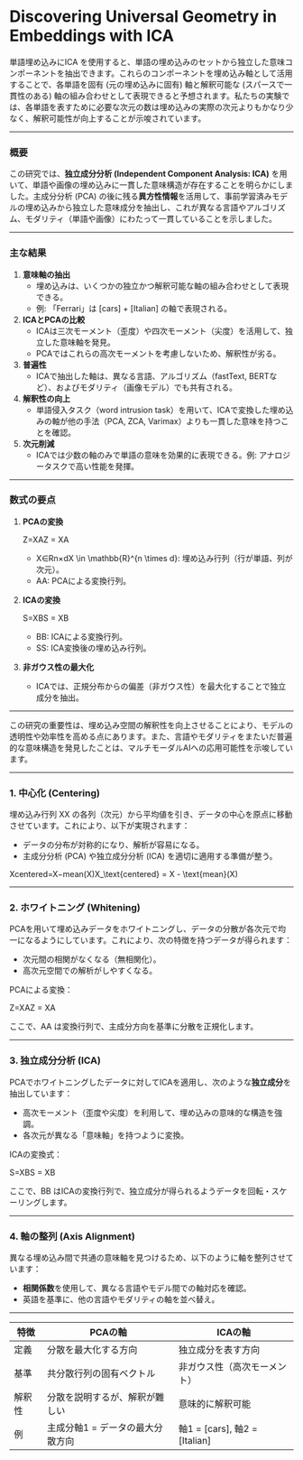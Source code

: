 # Discovering Universal Geometry in Embeddings with ICA

単語埋め込みにICA を使用すると、単語の埋め込みのセットから独立した意味コンポーネントを抽出できます。これらのコンポーネントを埋め込み軸として活用することで、各単語を固有 (元の埋め込みに固有) 軸と解釈可能な (スパースで一貫性のある) 軸の組み合わせとして表現できると予想されます。私たちの実験では、各単語を表すために必要な次元の数は埋め込みの実際の次元よりもかなり少なく、解釈可能性が向上することが示唆されています。

---

### 概要

この研究では、**独立成分分析 (Independent Component Analysis: ICA)** を用いて、単語や画像の埋め込みに一貫した意味構造が存在することを明らかにしました。主成分分析 (PCA) の後に残る**異方性情報**を活用して、事前学習済みモデルの埋め込みから独立した意味成分を抽出し、これが異なる言語やアルゴリズム、モダリティ（単語や画像）にわたって一貫していることを示しました。

---

### 主な結果

1. **意味軸の抽出**
    - 埋め込みは、いくつかの独立かつ解釈可能な軸の組み合わせとして表現できる。
    - 例: 「Ferrari」は [cars] + [Italian] の軸で表現される。
2. **ICAとPCAの比較**
    - ICAは三次モーメント（歪度）や四次モーメント（尖度）を活用して、独立した意味軸を発見。
    - PCAではこれらの高次モーメントを考慮しないため、解釈性が劣る。
3. **普遍性**
    - ICAで抽出した軸は、異なる言語、アルゴリズム（fastText, BERTなど）、およびモダリティ（画像モデル）でも共有される。
4. **解釈性の向上**
    - 単語侵入タスク（word intrusion task）を用いて、ICAで変換した埋め込みの軸が他の手法（PCA, ZCA, Varimax）よりも一貫した意味を持つことを確認。
5. **次元削減**
    - ICAでは少数の軸のみで単語の意味を効果的に表現できる。例: アナロジータスクで高い性能を発揮。

---

### 数式の要点

1. **PCAの変換**
    
    Z=XAZ = XA
    
    - X∈Rn×dX \in \mathbb{R}^{n \times d}: 埋め込み行列（行が単語、列が次元）。
    - AA: PCAによる変換行列。
2. **ICAの変換**
    
    S=XBS = XB
    
    - BB: ICAによる変換行列。
    - SS: ICA変換後の埋め込み行列。
3. **非ガウス性の最大化**
    - ICAでは、正規分布からの偏差（非ガウス性）を最大化することで独立成分を抽出。

---

この研究の重要性は、埋め込み空間の解釈性を向上させることにより、モデルの透明性や効率性を高める点にあります。また、言語やモダリティをまたいだ普遍的な意味構造を発見したことは、マルチモーダルAIへの応用可能性を示唆しています。

---

### 1. **中心化 (Centering)**

埋め込み行列 XX の各列（次元）から平均値を引き、データの中心を原点に移動させています。これにより、以下が実現されます：

- データの分布が対称的になり、解析が容易になる。
- 主成分分析 (PCA) や独立成分分析 (ICA) を適切に適用する準備が整う。

Xcentered=X−mean(X)X_\text{centered} = X - \text{mean}(X)

---

### 2. **ホワイトニング (Whitening)**

PCAを用いて埋め込みデータをホワイトニングし、データの分散が各次元で均一になるようにしています。これにより、次の特徴を持つデータが得られます：

- 次元間の相関がなくなる（無相関化）。
- 高次元空間での解析がしやすくなる。

PCAによる変換：

Z=XAZ = XA

ここで、AA は変換行列で、主成分方向を基準に分散を正規化します。

---

### 3. **独立成分分析 (ICA)**

PCAでホワイトニングしたデータに対してICAを適用し、次のような**独立成分**を抽出しています：

- 高次モーメント（歪度や尖度）を利用して、埋め込みの意味的な構造を強調。
- 各次元が異なる「意味軸」を持つように変換。

ICAの変換式：

S=XBS = XB

ここで、BB はICAの変換行列で、独立成分が得られるようデータを回転・スケーリングします。

---

### 4. **軸の整列 (Axis Alignment)**

異なる埋め込み間で共通の意味軸を見つけるため、以下のように軸を整列させています：

- **相関係数**を使用して、異なる言語やモデル間での軸対応を確認。
- 英語を基準に、他の言語やモダリティの軸を並べ替え。

---

| 特徴 | PCAの軸 | ICAの軸 |
| --- | --- | --- |
| 定義 | 分散を最大化する方向 | 独立成分を表す方向 |
| 基準 | 共分散行列の固有ベクトル | 非ガウス性（高次モーメント） |
| 解釈性 | 分散を説明するが、解釈が難しい | 意味的に解釈可能 |
| 例 | 主成分軸1 = データの最大分散方向 | 軸1 = [cars], 軸2 = [Italian] |